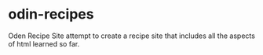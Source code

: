 # odin-recipes
Oden Recipe Site
attempt to create a recipe site that includes all the aspects of html learned so far.
